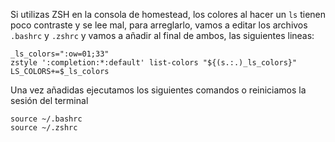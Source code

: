 Si utilizas ZSH en la consola de homestead, los colores al hacer un ``ls`` tienen poco contraste y se lee mal, para arreglarlo, vamos a editar
los archivos ``.bashrc`` y ``.zshrc`` y vamos a añadir al final de ambos, las siguientes lineas:

```
_ls_colors=":ow=01;33" 
zstyle ':completion:*:default' list-colors "${(s.:.)_ls_colors}"
LS_COLORS+=$_ls_colors
```
Una vez añadidas ejecutamos los siguientes comandos o reiniciamos la sesión del terminal

```
source ~/.bashrc
source ~/.zshrc
```
